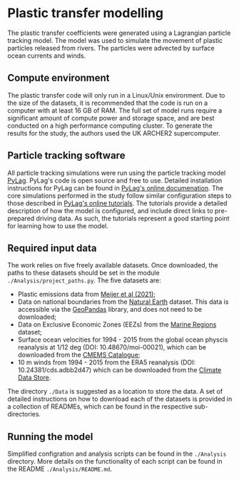 # Plastic transfer modelling

The plastic transfer coefficients were generated using a Lagrangian particle tracking model. The model was used to simulate the movement of plastic particles released from rivers. The particles were advected by surface ocean currents and winds.

## Compute environment

The plastic transfer code will only run in a Linux/Unix environment. Due to the size of the datasets, it is recommended that the code is run on a computer with at least 16 GB of RAM. The full set of model runs require a significant amount of compute power and storage space, and are best conducted on a high performance computing cluster. To generate the results for the study, the authors used the UK ARCHER2 supercomputer.

## Particle tracking software

All particle tracking simulations were run using the particle tracking model [PyLag](https://github.com/pmlmodelling/pylag). PyLag's code is open source and free to use. Detailed installation instructions for PyLag can be found in [PyLag's online documenation](https://pylag.readthedocs.io/en/latest/). The core simulations performed in the study follow similar configuration steps to those described in [PyLag's online tutorials](https://pylag.readthedocs.io/en/latest/examples/index.html). The tutorials provide a detailed description of how the model is configured, and include direct links to pre-prepared driving data. As such, the tutorials represent a good starting point for learning how to use the model.

## Required input data

The work relies on five freely available datasets. Once downloaded, the paths to these datasets should be set in the module `./Analysis/project_paths.py`. The five datasets are:

* Plastic emissions data from [Meijer et al (2021)](https://figshare.com/articles/dataset/Supplementary_data_for_More_than_1000_rivers_account_for_80_of_global_riverine_plsatic_emissions_into_the_ocean_/14515590);
* Data on national boundaries from the [Natural Earth](https://www.naturalearthdata.com) dataset. This data is accessible via the [GeoPandas](https://geopandas.org/) library, and does not need to be downloaded;
* Data on Exclusive Economic Zones (EEZs) from the [Marine Regions](https://www.marineregions.org/) dataset;
* Surface ocean velocities for 1994 - 2015 from the global ocean physcis reanalysis at 1/12 deg (DOI:  10.48670/moi-00021), which can be downloaded from the [CMEMS Catalogue](https://data.marine.copernicus.eu/);
* 10 m winds from 1994 - 2015 from the ERA5 reanalysis (DOI: 10.24381/cds.adbb2d47) which can be downloaded from the [Climate Data Store](https://cds.climate.copernicus.eu/).

The directory `./Data` is suggested as a location to store the data. A set of detailed
instructions on how to download each of the datasets is provided in a collection of READMEs, which can be found in the respective sub-directories.

## Running the model

Simplified configration and analysis scripts can be found in the `./Analysis` directory. More details on the functionality of each script can be found in the README `./Analysis/README.md`.

